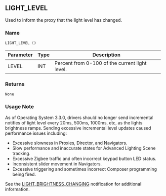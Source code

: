 ## LIGHT\_LEVEL

Used to inform the proxy that the light level has changed.


### Name

`LIGHT_LEVEL ()`



| Parameter | Type | Description                                    |
| --------- | ---- | ---------------------------------------------- |
| LEVEL     | INT  | Percent from 0-100 of the current light level. |


### Returns

`None`


### Usage Note

As of Operating System 3.3.0, drivers should no longer send incremental notifies of light level every 20ms, 500ms, 1000ms, etc, as the lights brightness ramps. Sending excessive incremental level updates caused performance issues including:

- Excessive slowness in Proxies, Director, and Navigators.
- Slow performance and inaccurate states for Advanced Lighting Scene tracking.
- Excessive Zigbee traffic and often incorrect keypad button LED status.
- Inconsistent slider movement in Navigators.
- Excessive triggering and sometimes incorrect Composer programming being fired.

See the [LIGHT\_BRIGHTNESS\_CHANGING][1] notification for additional information.

[1]:	https://snap-one.github.io/docs-driverworks-proxyprotocol/#light-v2-protocol-notifications-light_brightness_changing